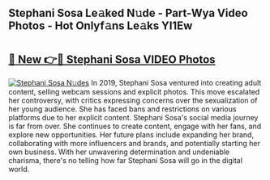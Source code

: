 ## Stephani Sosa Le𝚊ked N𝚞de - Part-Wya Video Photos - Hot Onlyf𝚊ns Le𝚊ks YI1Ew

# <h2><a href="http://ac210.deff.icu/?id=Stephani+Sosa">🔗 New 👉🔴 Stephani Sosa VIDEO Photos</a></h2>

[![Stephani Sosa N𝚞des](https://i.imgur.com/rIISA9y.gif)](http://ac210.deff.icu/?id=Stephani+Sosa)
In 2019, Stephani Sosa ventured into creating adult content, selling webcam sessions and explicit photos. This move escalated her controversy, with critics expressing concerns over the sexualization of her young audience. She has faced bans and restrictions on various platforms due to her explicit content. Stephani Sosa's social media journey is far from over. She continues to create content, engage with her fans, and explore new opportunities. Her future plans include expanding her brand, collaborating with more influencers and brands, and potentially starting her own business. With her unwavering determination and undeniable charisma, there's no telling how far Stephani Sosa will go in the digital world.
